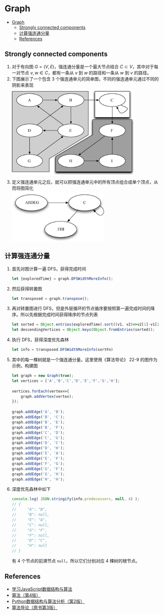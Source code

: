 # Graph


<!-- TOC -->

- [Graph](#graph)
    - [Strongly connected components](#strongly-connected-components)
    - [计算强连通分量](#计算强连通分量)
    - [References](#references)

<!-- /TOC -->


## Strongly connected components
1. 对于有向图 $G=(V, E)$，强连通分量是一个最大节点结合 $C\subset V$，其中对于每一对节点 $v,w\in C$，都有一条从 $v$ 到 $w$ 的路径和一条从 $w$ 到 $v$ 的路径。
2. 下图展示了一个包含 3 个强连通单元的简单图，不同的强连通单元通过不同的阴影来表现
    <img src="./images/10.png" width="400" style="display: block; margin: 5px 0 10px;" />
3. 定义强连通单元之后，就可以把强连通单元中的所有顶点组合成单个顶点，从而将图简化
    <img src="./images/11.png" width="300" style="display: block; margin: 5px 0 10px;" />


## 计算强连通分量
1. 首先对图计算一遍 DFS，获得完成时间
    ```js
    let {exploredTime} = graph.DFSWidthMoreInfo();
    ```
2. 然后获得转置图
    ```js
    let transposed = graph.transpose();
    ```
3. 再对转置图进行 DFS，但是外层循环的节点循序要按照第一遍完成时间的降序。所以先根据完成时间获得降序的节点列表
    ```js
    let sorted = Object.entries(exploredTime).sort((v1, v2)=>v2[1]-v1[1]);
    let descendingVertices = Object.keys(Object.fromEntries(sorted));
    ```
4. 执行 DFS，获得深度优先森林
    ```js
    let info = transposed.DFSWidthMoreInfo(sortFn)
    ```
5. 其中的每一棵树就是一个强连通分量。这里使用《算法导论》 22-9 的图作为示例，构建图
    ```js
    let graph = new Graph(true);
    let vertices = ['A','B','C','D','E','F','G','H'];

    vertices.forEach(vertex=>{
        graph.addVertex(vertex);
    });

    graph.addEdge('A', 'B');
    graph.addEdge('B', 'C');
    graph.addEdge('B', 'E');
    graph.addEdge('B', 'F');
    graph.addEdge('C', 'D');
    graph.addEdge('C', 'G');
    graph.addEdge('D', 'C');
    graph.addEdge('D', 'H');
    graph.addEdge('E', 'A');
    graph.addEdge('E', 'F');
    graph.addEdge('F', 'G');
    graph.addEdge('G', 'F');
    graph.addEdge('G', 'H');
    graph.addEdge('H', 'H');
    ```
6. 深度优先森林中如下
    ```js
    console.log( JSON.stringify(info.predecessors, null, 4) );
    // {
    //     "A": "B",
    //     "B": null,
    //     "E": "A",
    //     "C": null,
    //     "G": "F",
    //     "F": null,
    //     "D": "C",
    //     "H": null
    // }
    ```
    有 4 个节点的前溯节点 `null`，所以它们分别对应 4 棵树的根节点。


## References
* [学习JavaScript数据结构与算法](https://book.douban.com/subject/26639401/)
* [算法（第4版）](https://book.douban.com/subject/19952400/)
* [Python数据结构与算法分析（第2版）](https://book.douban.com/subject/34785178/)
* [算法导论（原书第3版）](https://book.douban.com/subject/20432061/)